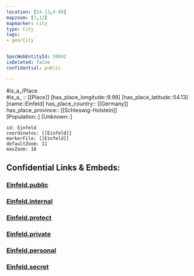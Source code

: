 ```yaml
---
location: [54.13,9.98] 
mapzoom: [7,12] 
mapmarker: city 
type: City
tags:
- geo/City


SpocWebEntityId: 30002
isDeleted: false
confidential: public

---
```

#is_a_/Place  
#is_a_ :: [[Place]] 
[has_place_longitude::9.98] 
[has_place_latitude::54.13] 
[name::Einfeld] 
has_place_country:: [[Germany]]  
has_place_province:: [[Schleswig-Holstein]]  
[Population::] 
[Unknown::] 


```leaflet
id: Einfeld
coordinates: [[Einfeld]] 
markerFile: [[Einfeld]] 
defaultZoom: 11 
maxZoom: 18
```


## Confidential Links & Embeds: 

### [Einfeld.public](/_public/\Earth\Continent\Europe\Europe~Central\Germany\Germany~West\Schleswig-Holstein\counties~SH\NeumünsterEinfeld.public.md) 

### [Einfeld.internal](/_internal/\Earth\Continent\Europe\Europe~Central\Germany\Germany~West\Schleswig-Holstein\counties~SH\NeumünsterEinfeld.internal.md) 

### [Einfeld.protect](/_protect/\Earth\Continent\Europe\Europe~Central\Germany\Germany~West\Schleswig-Holstein\counties~SH\NeumünsterEinfeld.protect.md) 

### [Einfeld.private](/_private/\Earth\Continent\Europe\Europe~Central\Germany\Germany~West\Schleswig-Holstein\counties~SH\NeumünsterEinfeld.private.md) 

### [Einfeld.personal](/_personal/\Earth\Continent\Europe\Europe~Central\Germany\Germany~West\Schleswig-Holstein\counties~SH\NeumünsterEinfeld.personal.md) 

### [Einfeld.secret](/_secret/\Earth\Continent\Europe\Europe~Central\Germany\Germany~West\Schleswig-Holstein\counties~SH\NeumünsterEinfeld.secret.md)


